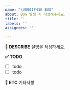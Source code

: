```yaml
---
name: "\U0001F41E BUG"
about: BUG 발생 시 작성해주세요.
title: ''
labels: ''
assignees: ''

---
```


**📝 DESCRIBE**
설명을 작성하세요.

**✅ TODO**
- [ ] todo
- [ ] todo

**💬 ETC**
기타사항
